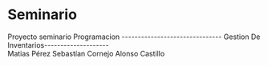 # Seminario
Proyecto seminario Programacion
------------------------------- Gestion De Inventarios--------------------  
Matias Pérez
Sebastían Cornejo
Alonso Castillo
